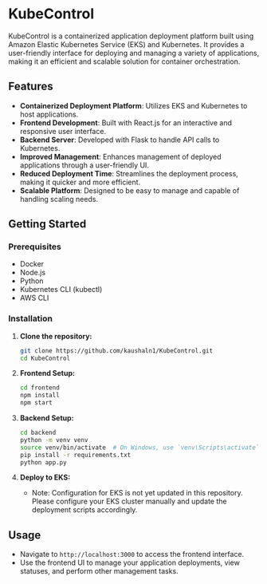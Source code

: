 
# KubeControl

KubeControl is a containerized application deployment platform built using Amazon Elastic Kubernetes Service (EKS) and Kubernetes. It provides a user-friendly interface for deploying and managing a variety of applications, making it an efficient and scalable solution for container orchestration.

## Features

- **Containerized Deployment Platform**: Utilizes EKS and Kubernetes to host applications.
- **Frontend Development**: Built with React.js for an interactive and responsive user interface.
- **Backend Server**: Developed with Flask to handle API calls to Kubernetes.
- **Improved Management**: Enhances management of deployed applications through a user-friendly UI.
- **Reduced Deployment Time**: Streamlines the deployment process, making it quicker and more efficient.
- **Scalable Platform**: Designed to be easy to manage and capable of handling scaling needs.

## Getting Started

### Prerequisites

- Docker
- Node.js
- Python
- Kubernetes CLI (kubectl)
- AWS CLI

### Installation

1. **Clone the repository:**
    ```bash
    git clone https://github.com/kaushaln1/KubeControl.git
    cd KubeControl
    ```

2. **Frontend Setup:**
    ```bash
    cd frontend
    npm install
    npm start
    ```

3. **Backend Setup:**
    ```bash
    cd backend
    python -m venv venv
    source venv/bin/activate  # On Windows, use `venv\Scripts\activate`
    pip install -r requirements.txt
    python app.py
    ```

4. **Deploy to EKS:**
    - Note: Configuration for EKS is not yet updated in this repository. Please configure your EKS cluster manually and update the deployment scripts accordingly.

## Usage

- Navigate to `http://localhost:3000` to access the frontend interface.
- Use the frontend UI to manage your application deployments, view statuses, and perform other management tasks.
